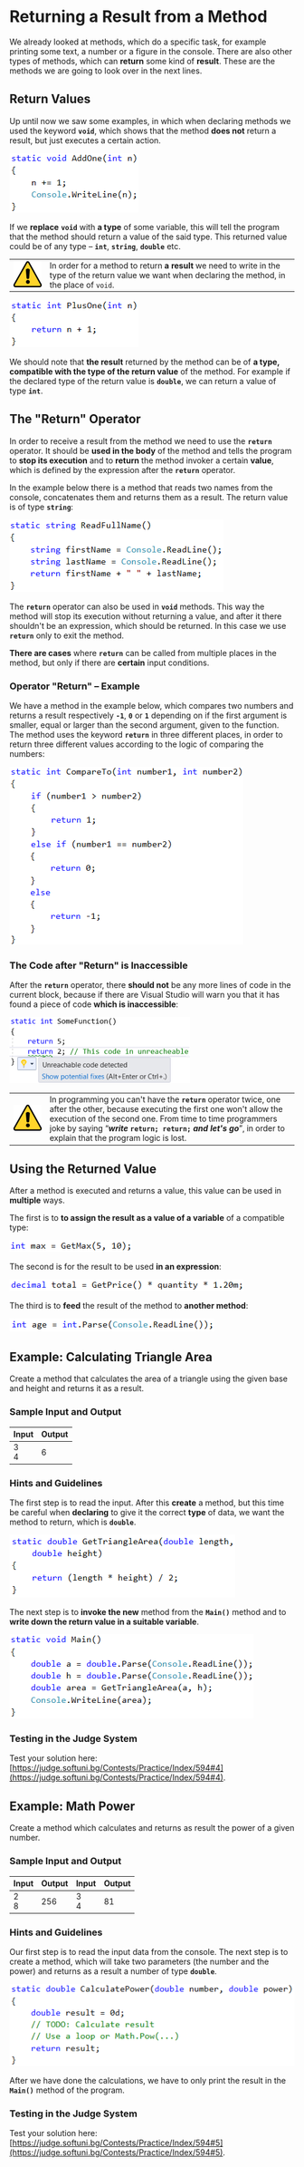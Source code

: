 # Returning a Result from a Method

We already looked at methods, which do a specific task, for example printing some text, a number or a figure in the console. There are also other types of methods, which can **return** some kind of **result**. These are the methods we are going to look over in the next lines.

## Return Values

Up until now we saw some examples, in which when declaring methods we used the keyword **`void`**, which shows that the method **does not** return a result, but just executes a certain action.

![](/assets/chapter-10-images/10.Return-types-01.png)

If we **replace** **`void`** with **a type** of some variable, this will tell the program that the method should return a value of the said type. This returned value could be of any type – **`int`**, **`string`**, **`double`** etc. 

<table><tr><td><img src="/assets/alert-icon.png" style="max-width:50px" />
</td><td>In order for a method to return <strong>a result</strong> we need to write in the type of the return value we want when declaring the method, in the place of <code>void</code>.</td></tr>
</table>

![](/assets/chapter-10-images/10.Return-types-02.png)

We should note that **the result** returned by the method can be of **a type, compatible with the type of the return value** of the method. For example if the declared type of the return value is **`double`**, we can return a value of type **`int`**.

## The "Return" Operator

In order to receive a result from the method we need to use the **`return`** operator. It should be **used in the body** of the method and tells the program to **stop its execution** and to **return** the method invoker a certain **value**, which is defined by the expression after the **`return`** operator.

In the example below there is a method that reads two names from the console, concatenates them and returns them as a result. The return value is of type **`string`**:

![](/assets/chapter-10-images/11.Return-operator-01.png)

The **`return`** operator can also be used in **`void`** methods. This way the method will stop its execution without returning a value, and after it there shouldn't be an expression, which should be returned. In this case we use **`return`** only to exit the method.

**There are cases** where **`return`** can be called from multiple places in the method, but only if there are **certain** input conditions.

### Operator "Return" – Example

We have a method in the example below, which compares two numbers and returns a result respectively **`-1`**, **`0`** or **`1`** depending on if the first argument is smaller, equal or larger than the second argument, given to the function. The method uses the keyword **`return`** in three different places, in order to return three different values according to the logic of comparing the numbers:

![](/assets/chapter-10-images/11.Return-operator-02.png)

### The Code after "Return" is Inaccessible

After the **`return`** operator, there **should not** be any more lines of code in the current block, because if there are Visual Studio will warn you that it has found a piece of code **which is inaccessible**:

![](/assets/chapter-10-images/11.Return-operator-03.png)

<table><tr><td><img src="/assets/alert-icon.png" style="max-width:50px" />
</td><td>In programming you can't have the <code><b>return</b></code> operator twice, one after the other, because executing the first one won't allow the execution of the second one. From time to time programmers joke by saying “<b><i>write</i> <code>return; return;</code> <i>and let's go</i></b>”, in order to explain that the program logic is lost.</td></tr>
</table>

## Using the Returned Value

After a method is executed and returns a value, this value can be used in **multiple** ways.

The first is to **to assign the result as a value of a variable** of a compatible type:

![](/assets/chapter-10-images/12.Return-value-01.png)

The second is for the result to be used **in an expression**:

![](/assets/chapter-10-images/12.Return-value-02.png)

The third is to **feed** the result of the method to **another method**:

![](/assets/chapter-10-images/12.Return-value-03.png)

## Example: Calculating Triangle Area

Create a method that calculates the area of a triangle using the given base and height and returns it as a result.

### Sample Input and Output

| Input | Output |
| --- | --- |
|3<br>4|6|

### Hints and Guidelines

The first step is to read the input. After this **create** a method, but this time be careful when **declaring** to give it the correct **type** of data, we want the method to return, which is **`double`**.

![](/assets/chapter-10-images/13.Calculate-triangle-area-01.png)

The next step is to **invoke the new** method from the **`Main()`** method and to **write down the return value in a suitable variable**.

![](/assets/chapter-10-images/13.Calculate-triangle-area-02.png)

### Testing in the Judge System

Test your solution here: [https://judge.softuni.bg/Contests/Practice/Index/594#4](https://judge.softuni.bg/Contests/Practice/Index/594#4).

## Example: Math Power

Create a method which calculates and returns as result the power of a given number.

### Sample Input and Output

| Input | Output | Input | Output |
| --- | --- | --- | --- |
|2<br>8|256|3<br>4|81|

### Hints and Guidelines

Our first step is to read the input data from the console. The next step is to create a method, which will take two parameters (the number and the power) and returns as a result a number of type **`double`**.

![](/assets/chapter-10-images/14.Number-power-01.png)

After we have done the calculations, we have to only print the result in the **`Main()`** method of the program.

### Testing in the Judge System

Test your solution here: [https://judge.softuni.bg/Contests/Practice/Index/594#5](https://judge.softuni.bg/Contests/Practice/Index/594#5).